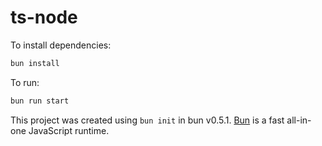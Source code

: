 # ts-node

To install dependencies:

```bash
bun install
```

To run:

```bash
bun run start
```

This project was created using `bun init` in bun v0.5.1. [Bun](https://bun.sh) is a fast all-in-one JavaScript runtime.
